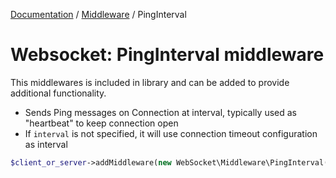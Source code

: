 [Documentation](Index.md) / [Middleware](Middleware.md) / PingInterval

# Websocket: PingInterval middleware

This middlewares is included in library and can be added to provide additional functionality.

* Sends Ping messages on Connection at interval, typically used as "heartbeat" to keep connection open
* If `interval` is not specified, it will use connection timeout configuration as interval

```php
$client_or_server->addMiddleware(new WebSocket\Middleware\PingInterval(interval: 10));
```
